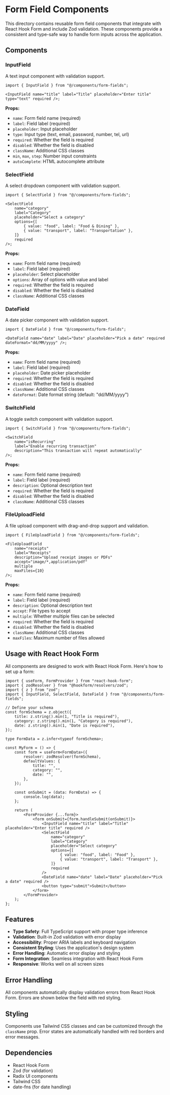 # Form Field Components

This directory contains reusable form field components that integrate with React Hook Form and include Zod validation. These components provide a consistent and type-safe way to handle form inputs across the application.

## Components

### InputField

A text input component with validation support.

```tsx
import { InputField } from "@/components/form-fields";

<InputField name="title" label="Title" placeholder="Enter title" type="text" required />;
```

**Props:**

-   `name`: Form field name (required)
-   `label`: Field label (required)
-   `placeholder`: Input placeholder
-   `type`: Input type (text, email, password, number, tel, url)
-   `required`: Whether the field is required
-   `disabled`: Whether the field is disabled
-   `className`: Additional CSS classes
-   `min`, `max`, `step`: Number input constraints
-   `autoComplete`: HTML autocomplete attribute

### SelectField

A select dropdown component with validation support.

```tsx
import { SelectField } from "@/components/form-fields";

<SelectField
    name="category"
    label="Category"
    placeholder="Select a category"
    options={[
        { value: "food", label: "Food & Dining" },
        { value: "transport", label: "Transportation" },
    ]}
    required
/>;
```

**Props:**

-   `name`: Form field name (required)
-   `label`: Field label (required)
-   `placeholder`: Select placeholder
-   `options`: Array of options with value and label
-   `required`: Whether the field is required
-   `disabled`: Whether the field is disabled
-   `className`: Additional CSS classes

### DateField

A date picker component with validation support.

```tsx
import { DateField } from "@/components/form-fields";

<DateField name="date" label="Date" placeholder="Pick a date" required dateFormat="dd/MM/yyyy" />;
```

**Props:**

-   `name`: Form field name (required)
-   `label`: Field label (required)
-   `placeholder`: Date picker placeholder
-   `required`: Whether the field is required
-   `disabled`: Whether the field is disabled
-   `className`: Additional CSS classes
-   `dateFormat`: Date format string (default: "dd/MM/yyyy")

### SwitchField

A toggle switch component with validation support.

```tsx
import { SwitchField } from "@/components/form-fields";

<SwitchField
    name="isRecurring"
    label="Enable recurring transaction"
    description="This transaction will repeat automatically"
/>;
```

**Props:**

-   `name`: Form field name (required)
-   `label`: Field label (required)
-   `description`: Optional description text
-   `required`: Whether the field is required
-   `disabled`: Whether the field is disabled
-   `className`: Additional CSS classes

### FileUploadField

A file upload component with drag-and-drop support and validation.

```tsx
import { FileUploadField } from "@/components/form-fields";

<FileUploadField
    name="receipts"
    label="Receipts"
    description="Upload receipt images or PDFs"
    accept="image/*,application/pdf"
    multiple
    maxFiles={10}
/>;
```

**Props:**

-   `name`: Form field name (required)
-   `label`: Field label (required)
-   `description`: Optional description text
-   `accept`: File types to accept
-   `multiple`: Whether multiple files can be selected
-   `required`: Whether the field is required
-   `disabled`: Whether the field is disabled
-   `className`: Additional CSS classes
-   `maxFiles`: Maximum number of files allowed

## Usage with React Hook Form

All components are designed to work with React Hook Form. Here's how to set up a form:

```tsx
import { useForm, FormProvider } from "react-hook-form";
import { zodResolver } from "@hookform/resolvers/zod";
import { z } from "zod";
import { InputField, SelectField, DateField } from "@/components/form-fields";

// Define your schema
const formSchema = z.object({
    title: z.string().min(1, "Title is required"),
    category: z.string().min(1, "Category is required"),
    date: z.string().min(1, "Date is required"),
});

type FormData = z.infer<typeof formSchema>;

const MyForm = () => {
    const form = useForm<FormData>({
        resolver: zodResolver(formSchema),
        defaultValues: {
            title: "",
            category: "",
            date: "",
        },
    });

    const onSubmit = (data: FormData) => {
        console.log(data);
    };

    return (
        <FormProvider {...form}>
            <form onSubmit={form.handleSubmit(onSubmit)}>
                <InputField name="title" label="Title" placeholder="Enter title" required />
                <SelectField
                    name="category"
                    label="Category"
                    placeholder="Select category"
                    options={[
                        { value: "food", label: "Food" },
                        { value: "transport", label: "Transport" },
                    ]}
                    required
                />
                <DateField name="date" label="Date" placeholder="Pick a date" required />
                <button type="submit">Submit</button>
            </form>
        </FormProvider>
    );
};
```

## Features

-   **Type Safety**: Full TypeScript support with proper type inference
-   **Validation**: Built-in Zod validation with error display
-   **Accessibility**: Proper ARIA labels and keyboard navigation
-   **Consistent Styling**: Uses the application's design system
-   **Error Handling**: Automatic error display and styling
-   **Form Integration**: Seamless integration with React Hook Form
-   **Responsive**: Works well on all screen sizes

## Error Handling

All components automatically display validation errors from React Hook Form. Errors are shown below the field with red styling.

## Styling

Components use Tailwind CSS classes and can be customized through the `className` prop. Error states are automatically handled with red borders and error messages.

## Dependencies

-   React Hook Form
-   Zod (for validation)
-   Radix UI components
-   Tailwind CSS
-   date-fns (for date handling)
